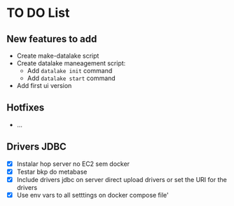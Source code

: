 # TO DO List

## New features to add

- Create make-datalake script
- Create datalake maneagement script:
  - Add `datalake init` command
  - Add `datalake start` command
- Add first ui version

## Hotfixes

- ...

## Drivers JDBC
- [x] Instalar hop server no EC2 sem docker
- [x] Testar bkp do metabase
- [x] Include drivers jdbc on server direct upload drivers or set the URI for the drivers
- [x] Use env vars to all setttings on docker compose file'